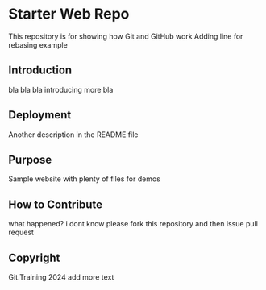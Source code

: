 # Starter Web Repo

This repository is for showing how Git and GitHub work
Adding line for rebasing example

## Introduction

bla bla  bla introducing more bla

## Deployment

Another description in the README file

## Purpose

Sample website with plenty of files for demos

## How to Contribute
what happened?
i dont know
please fork this repository and then issue pull request

## Copyright

Git.Training 2024 add more text